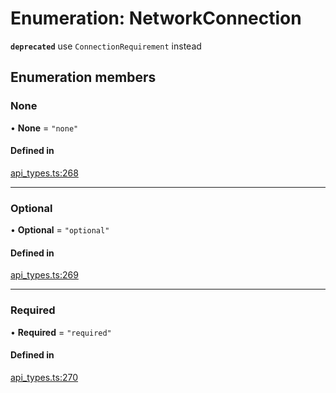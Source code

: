 # Enumeration: NetworkConnection

**`deprecated`** use `ConnectionRequirement` instead

## Enumeration members

### None

• **None** = `"none"`

#### Defined in

[api_types.ts:268](https://github.com/coda/packs-sdk/blob/main/api_types.ts#L268)

___

### Optional

• **Optional** = `"optional"`

#### Defined in

[api_types.ts:269](https://github.com/coda/packs-sdk/blob/main/api_types.ts#L269)

___

### Required

• **Required** = `"required"`

#### Defined in

[api_types.ts:270](https://github.com/coda/packs-sdk/blob/main/api_types.ts#L270)
